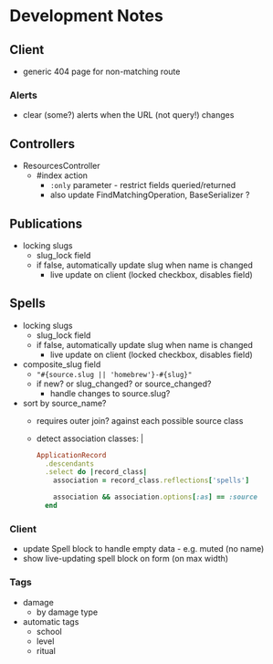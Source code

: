 # Development Notes

## Client

- generic 404 page for non-matching route

### Alerts

- clear (some?) alerts when the URL (not query!) changes

## Controllers

- ResourcesController
  - #index action
    - `:only` parameter - restrict fields queried/returned
    - also update FindMatchingOperation, BaseSerializer ?

## Publications

- locking slugs
  - slug_lock field
  - if false, automatically update slug when name is changed
    - live update on client (locked checkbox, disables field)

## Spells

- locking slugs
  - slug_lock field
  - if false, automatically update slug when name is changed
    - live update on client (locked checkbox, disables field)
- composite_slug field
  - `"#{source.slug || 'homebrew'}-#{slug}"`
  - if new? or slug_changed? or source_changed?
    - handle changes to source.slug?
- sort by source_name?
  - requires outer join? against each possible source class
  - detect association classes: |

    ```ruby
    ApplicationRecord
      .descendants
      .select do |record_class|
        association = record_class.reflections['spells']

        association && association.options[:as] == :source
      end
    ```

### Client

- update Spell block to handle empty data - e.g. muted (no name)
- show live-updating spell block on form (on max width)

### Tags

- damage
  - by damage type
- automatic tags
  - school
  - level
  - ritual
